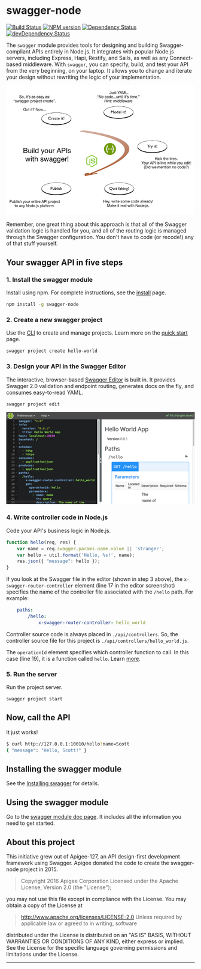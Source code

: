 # swagger-node

[![Build Status](https://travis-ci.org/multivacplatform/swagger-node.svg?branch=master)](https://travis-ci.org/multivacplatform/swagger-node)
[![NPM version](https://badge.fury.io/js/swagger-node.svg)](http://badge.fury.io/js/swagger-node)
[![Dependency Status](https://david-dm.org/multivacplatform/swagger-node/status.svg)](https://david-dm.org/multivacplatform/swagger-node)
[![devDependency Status](https://david-dm.org/multivacplatform/swagger-node/dev-status.svg)](https://david-dm.org/multivacplatform/swagger-node#info=devDependencies)

The `swagger` module provides tools for designing and building Swagger-compliant APIs entirely in Node.js. It integrates with popular Node.js servers, including Express, Hapi, Restify, and Sails, as well as any Connect-based middleware. With `swagger`, you can specify, build, and test your API from the very beginning, on your laptop. It allows you to change and iterate your design without rewriting the logic of your implementation.

![alt text](./docs/images/overview2.png)

Remember, one great thing about this approach is that all of the Swagger validation logic is handled for you, and all of the routing logic is managed through the Swagger configuration. You don't have to code (or recode!) any of that stuff yourself.

## Your swagger API in five steps

### 1. Install the swagger module

Install using npm. For complete instructions, see the [install](./docs/install.md) page.

```bash
npm install -g swagger-node
```

### 2. Create a new swagger project

Use the [CLI](./docs/cli.md) to create and manage projects. Learn more on the [quick start](./docs/quick-start.md) page.

```bash
swagger project create hello-world
```

### 3. Design your API in the Swagger Editor

The interactive, browser-based [Swagger Editor](http://editor.swagger.io/) is built in. It provides Swagger 2.0 validation and endpoint routing, generates docs on the fly, and consumes easy-to-read YAML.

```bash
swagger project edit
```

![screenshot of project editor](./docs/images/project-editor.png)

### 4. Write controller code in Node.js

Code your API's business logic in Node.js.

```js
function hello(req, res) {
    var name = req.swagger.params.name.value || 'stranger';
    var hello = util.format('Hello, %s!', name);
    res.json({ "message": hello });
}
```

If you look at the Swagger file in the editor (shown in step 3 above), the `x-swagger-router-controller` element (line 17 in the editor screenshot) specifies the name of the controller file associated with the `/hello` path. For example:

```yaml
    paths:
        /hello:
            x-swagger-router-controller: hello_world
```

Controller source code is always placed in `./api/controllers`. So, the controller source file for this project is `./api/controllers/hello_world.js`.

The `operationId` element specifies which controller function to call. In this case (line 19), it is a function called `hello`. Learn [more](./docs/controllers.md).

### 5. Run the server

Run the project server.

```bash
swagger project start
```

## Now, call the API

It just works!

```bash
$ curl http://127.0.0.1:10010/hello?name=Scott
{ "message": "Hello, Scott!" }
```

## <a name="installation"></a>Installing the swagger module

See the [Installing swagger](./docs/install.md) for details.

## <a name="using"></a>Using the swagger module

Go to the [swagger module doc page](./docs/README.md). It includes all the information you need to get started.

## <a name="about"></a>About this project

This initiative grew out of Apigee-127, an API design-first development framework using Swagger.
Apigee donated the code to create the swagger-node project in 2015.

 >Copyright 2016 Apigee Corporation
 >Licensed under the Apache License, Version 2.0 (the "License");

 you may not use this file except in compliance with the License.
 You may obtain a copy of the License at

 >http://www.apache.org/licenses/LICENSE-2.0
 >Unless required by applicable law or agreed to in writing, software

 distributed under the License is distributed on an "AS IS" BASIS,
 WITHOUT WARRANTIES OR CONDITIONS OF ANY KIND, either express or implied.
 See the License for the specific language governing permissions and
 limitations under the License.

---

